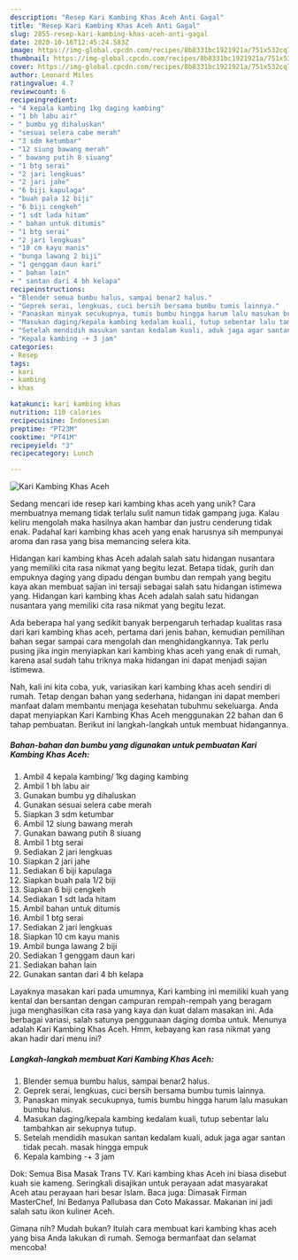 ```yaml
---
description: "Resep Kari Kambing Khas Aceh Anti Gagal"
title: "Resep Kari Kambing Khas Aceh Anti Gagal"
slug: 2855-resep-kari-kambing-khas-aceh-anti-gagal
date: 2020-10-16T12:45:24.583Z
image: https://img-global.cpcdn.com/recipes/8b8331bc1921921a/751x532cq70/kari-kambing-khas-aceh-foto-resep-utama.jpg
thumbnail: https://img-global.cpcdn.com/recipes/8b8331bc1921921a/751x532cq70/kari-kambing-khas-aceh-foto-resep-utama.jpg
cover: https://img-global.cpcdn.com/recipes/8b8331bc1921921a/751x532cq70/kari-kambing-khas-aceh-foto-resep-utama.jpg
author: Leonard Miles
ratingvalue: 4.7
reviewcount: 6
recipeingredient:
- "4 kepala kambing 1kg daging kambing"
- "1 bh labu air"
- " bumbu yg dihaluskan"
- "sesuai selera cabe merah"
- "3 sdm ketumbar"
- "12 siung bawang merah"
- " bawang putih 8 siuang"
- "1 btg serai"
- "2 jari lengkuas"
- "2 jari jahe"
- "6 biji kapulaga"
- "buah pala 12 biji"
- "6 biji cengkeh"
- "1 sdt lada hitam"
- " bahan untuk ditumis"
- "1 btg serai"
- "2 jari lengkuas"
- "10 cm kayu manis"
- "bunga lawang 2 biji"
- "1 genggam daun kari"
- " bahan lain"
- " santan dari 4 bh kelapa"
recipeinstructions:
- "Blender semua bumbu halus, sampai benar2 halus."
- "Geprek serai, lengkuas, cuci bersih bersama bumbu tumis lainnya."
- "Panaskan minyak secukupnya, tumis bumbu hingga harum lalu masukan bumbu halus."
- "Masukan daging/kepala kambing kedalam kuali, tutup sebentar lalu tambahkan air sekupnya tutup."
- "Setelah mendidih masukan santan kedalam kuali, aduk jaga agar santan tidak pecah. masak hingga empuk"
- "Kepala kambing -+ 3 jam"
categories:
- Resep
tags:
- kari
- kambing
- khas

katakunci: kari kambing khas 
nutrition: 110 calories
recipecuisine: Indonesian
preptime: "PT23M"
cooktime: "PT41M"
recipeyield: "3"
recipecategory: Lunch

---
```



![Kari Kambing Khas Aceh](https://img-global.cpcdn.com/recipes/8b8331bc1921921a/751x532cq70/kari-kambing-khas-aceh-foto-resep-utama.jpg)

Sedang mencari ide resep kari kambing khas aceh yang unik? Cara membuatnya memang tidak terlalu sulit namun tidak gampang juga. Kalau keliru mengolah maka hasilnya akan hambar dan justru cenderung tidak enak. Padahal kari kambing khas aceh yang enak harusnya sih mempunyai aroma dan rasa yang bisa memancing selera kita.

Hidangan kari kambing khas Aceh adalah salah satu hidangan nusantara yang memiliki cita rasa nikmat yang begitu lezat. Betapa tidak, gurih dan empuknya daging yang dipadu dengan bumbu dan rempah yang begitu kaya akan membuat sajian ini tersaji sebagai salah satu hidangan istimewa yang. Hidangan kari kambing khas Aceh adalah salah satu hidangan nusantara yang memiliki cita rasa nikmat yang begitu lezat.

Ada beberapa hal yang sedikit banyak berpengaruh terhadap kualitas rasa dari kari kambing khas aceh, pertama dari jenis bahan, kemudian pemilihan bahan segar sampai cara mengolah dan menghidangkannya. Tak perlu pusing jika ingin menyiapkan kari kambing khas aceh yang enak di rumah, karena asal sudah tahu triknya maka hidangan ini dapat menjadi sajian istimewa.


Nah, kali ini kita coba, yuk, variasikan kari kambing khas aceh sendiri di rumah. Tetap dengan bahan yang sederhana, hidangan ini dapat memberi manfaat dalam membantu menjaga kesehatan tubuhmu sekeluarga. Anda dapat menyiapkan Kari Kambing Khas Aceh menggunakan 22 bahan dan 6 tahap pembuatan. Berikut ini langkah-langkah untuk membuat hidangannya.

<!--inarticleads1-->

##### Bahan-bahan dan bumbu yang digunakan untuk pembuatan Kari Kambing Khas Aceh:

1. Ambil 4 kepala kambing/ 1kg daging kambing
1. Ambil 1 bh labu air
1. Gunakan  bumbu yg dihaluskan
1. Gunakan sesuai selera cabe merah
1. Siapkan 3 sdm ketumbar
1. Ambil 12 siung bawang merah
1. Gunakan  bawang putih 8 siuang
1. Ambil 1 btg serai
1. Sediakan 2 jari lengkuas
1. Siapkan 2 jari jahe
1. Sediakan 6 biji kapulaga
1. Siapkan buah pala 1/2 biji
1. Siapkan 6 biji cengkeh
1. Sediakan 1 sdt lada hitam
1. Ambil  bahan untuk ditumis
1. Ambil 1 btg serai
1. Sediakan 2 jari lengkuas
1. Siapkan 10 cm kayu manis
1. Ambil bunga lawang 2 biji
1. Sediakan 1 genggam daun kari
1. Sediakan  bahan lain
1. Gunakan  santan dari 4 bh kelapa


Layaknya masakan kari pada umumnya, Kari kambing ini memiliki kuah yang kental dan bersantan dengan campuran rempah-rempah yang beragam juga menghasilkan cita rasa yang kaya dan kuat dalam masakan ini. Ada berbagai variasi, salah satunya penggunaan daging domba untuk. Menunya adalah Kari Kambing Khas Aceh. Hmm, kebayang kan rasa nikmat yang akan hadir dari menu ini? 

<!--inarticleads2-->

##### Langkah-langkah membuat Kari Kambing Khas Aceh:

1. Blender semua bumbu halus, sampai benar2 halus.
1. Geprek serai, lengkuas, cuci bersih bersama bumbu tumis lainnya.
1. Panaskan minyak secukupnya, tumis bumbu hingga harum lalu masukan bumbu halus.
1. Masukan daging/kepala kambing kedalam kuali, tutup sebentar lalu tambahkan air sekupnya tutup.
1. Setelah mendidih masukan santan kedalam kuali, aduk jaga agar santan tidak pecah. masak hingga empuk
1. Kepala kambing -+ 3 jam


Dok: Semua Bisa Masak Trans TV. Kari kambing khas Aceh ini biasa disebut kuah sie kameng. Seringkali disajikan untuk perayaan adat masyarakat Aceh atau perayaan hari besar Islam. Baca juga: Dimasak Firman MasterChef, Ini Bedanya Pallubasa dan Coto Makassar. Makanan ini jadi salah satu ikon kuliner Aceh. 

Gimana nih? Mudah bukan? Itulah cara membuat kari kambing khas aceh yang bisa Anda lakukan di rumah. Semoga bermanfaat dan selamat mencoba!
